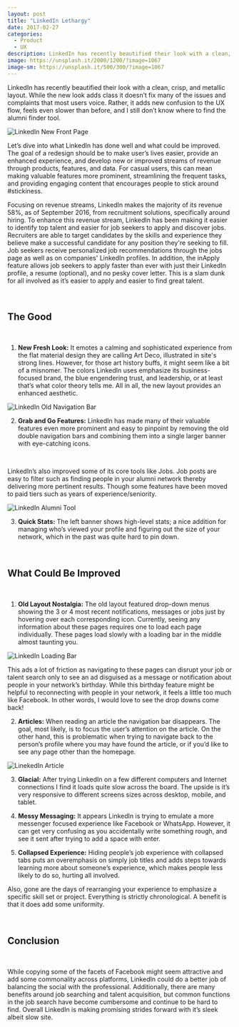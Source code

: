 ```yaml
---
layout: post
title: "LinkedIn Lethargy"
date: 2017-02-27
categories:
  - Product
  - UX
description: LinkedIn has recently beautified their look with a clean, crisp, and metallic layout. While the new look adds class it doesn’t fix many of the issues and complaints that most users voice. Rather, it adds new confusion to the UX flow, feels even slower than before, and I still don’t know where to find the alumni finder tool.
image: https://unsplash.it/2000/1200/?image=1067
image-sm: https://unsplash.it/500/300/?image=1067
---
```

LinkedIn has recently beautified their look with a clean, crisp, and metallic layout. While the new look adds class it doesn’t fix many of the issues and complaints that most users voice. Rather, it adds new confusion to the UX flow, feels even slower than before, and I still don’t know where to find the alumni finder tool.

![LinkedIn New Front Page][1]

Let’s dive into what LinkedIn has done well and what could be improved. The goal of a redesign should be to make user’s lives easier, provide an enhanced experience, and develop new or improved streams of revenue through products, features, and data. For casual users, this can mean making valuable features more prominent, streamlining the frequent tasks, and providing engaging content that encourages people to stick around #stickiness.

Focusing on revenue streams, LinkedIn makes the majority of its revenue 58%, as of September 2016, from recruitment solutions, specifically around hiring. To enhance this revenue stream, LinkedIn has been making it easier to identify top talent and easier for job seekers to apply and discover jobs. Recruiters are able to target candidates by the skills and experience they believe make a successful candidate for any position they're seeking to fill. Job seekers receive personalized job recommendations through the jobs page as well as on companies' LinkedIn profiles. In addition, the inApply feature allows job seekers to apply faster than ever with just their LinkedIn profile, a resume (optional), and no pesky cover letter. This is a slam dunk for all involved as it’s easier to apply and easier to find great talent.  

<br>

## **The Good**

<br>

1. **New Fresh Look:** It emotes a calming and sophisticated experience from the flat material design they are calling Art Deco, illustrated in site's strong lines. However, for those art history buffs, it might seem like a bit of a misnomer. The colors LinkedIn uses emphasize its business-focused brand, the blue engendering trust, and leadership, or at least that’s what color theory tells me. All in all, the new layout provides an enhanced aesthetic.

![LinkedIn Old Navigation Bar][2]

2. **Grab and Go Features:** LinkedIn has made many of their valuable features even more prominent and easy to pinpoint by removing the old double navigation bars and combining them into a single larger banner with eye-catching icons.

<br>

LinkedIn’s also improved some of its core tools like Jobs. Job posts are easy to filter such as finding people in your alumni network thereby delivering more pertinent results. Though some features have been moved to paid tiers such as years of experience/seniority.

![LinkedIn Alumni Tool][3]

3. **Quick Stats:** The left banner shows high-level stats; a nice addition for managing who’s viewed your profile and figuring out the size of your network, which in the past was quite hard to pin down.

<br>

## **What Could Be Improved**

<br>

1. **Old Layout Nostalgia:** The old layout featured drop-down menus showing the 3 or 4 most recent notifications, messages or jobs just by hovering over each corresponding icon. Currently, seeing any information about these pages requires one to load each page individually. These pages load slowly with a loading bar in the middle almost taunting you.

![LinkedIn Loading Bar][4]

This ads a lot of friction as navigating to these pages can disrupt your job or talent search only to see an ad disguised as a message or notification about people in your network’s birthday. While this birthday feature might be helpful to reconnecting with people in your network, it feels a little too much like Facebook. In other words, I would love to see the drop downs come back!

2. **Articles:** When reading an article the navigation bar disappears. The goal, most likely, is to focus the user’s attention on the article. On the other hand, this is problematic when trying to navigate back to the person’s profile where you may have found the article, or if you’d like to see any page other than the homepage.

![LinekedIn Article][5]

3. **Glacial:** After trying LinkedIn on a few different computers and Internet connections I find it loads quite slow across the board. The upside is it’s very responsive to different screens sizes across desktop, mobile, and tablet.

4. **Messy Messaging:** It appears LinkedIn is trying to emulate a more messenger focused experience like Facebook or WhatsApp. However, it can get very confusing as you accidentally write something rough, and see it sent after trying to add a space with enter.

5. **Collapsed Experience:** Hiding people’s job experience with collapsed tabs puts an overemphasis on simply job titles and adds steps towards learning more about someone’s experience, which makes people less likely to do so, hurting all involved.

Also, gone are the days of rearranging your experience to emphasize a specific skill set or project. Everything is strictly chronological. A benefit is that it does add some uniformity.

<br>

## **Conclusion**

<br>

While copying some of the facets of Facebook might seem attractive and add some commonality across platforms, LinkedIn could do a better job of balancing the social with the professional. Additionally, there are many benefits around job searching and talent acquisition, but common functions in the job search have become cumbersome and continue to be hard to find. Overall LinkedIn is making promising strides forward with it’s sleek albeit slow site.

[1]: http://i.imgur.com/WjO8Dyk.png
[2]: http://imgur.com/ujKBUos.jpg
[3]: http://i.imgur.com/n7dR6xw.png
[4]: http://imgur.com/TEV24vH.png
[5]: http://imgur.com/jb2V06P.png
